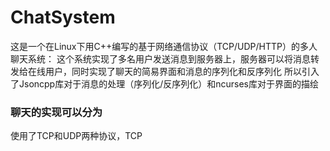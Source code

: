 # ChatSystem
这是一个在Linux下用C++编写的基于网络通信协议（TCP/UDP/HTTP）的多人聊天系统：
  这个系统实现了多名用户发送消息到服务器上，服务器可以将消息转发给在线用户，同时实现了聊天的简易界面和消息的序列化和反序列化
  所以引入了Jsoncpp库对于消息的处理（序列化/反序列化）和ncurses库对于界面的描绘
  ### 聊天的实现可以分为
  使用了TCP和UDP两种协议，TCP
  
